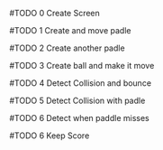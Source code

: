#TODO 0 Create Screen

#TODO 1 Create and move padle

#TODO 2 Create another padle

#TODO 3 Create ball and make it move

#TODO 4 Detect Collision and bounce

#TODO 5 Detect Collision with padle

#TODO 6 Detect when paddle misses

#TODO 6 Keep Score
